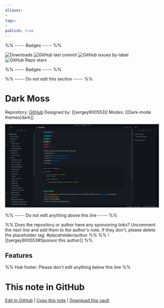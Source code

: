 ```yaml
---
aliases:
- 
tags: 
- 
publish: true
---
```


%% ----- Badges ----- %%

![Downloads](https://img.shields.io/badge/downloads-12375-573E7A?style=for-the-badge&logo=)
![GitHub last commit](https://img.shields.io/github/last-commit/sergey900553/obsidian_githublike_theme?color=573E7A&label=last%20update&logo=github&style=for-the-badge)
![GitHub issues by-label](https://img.shields.io/github/issues/sergey900553/obsidian_githublike_theme/help%20wanted?color=573E7A&logo=github&style=for-the-badge) 
![GitHub Repo stars](https://img.shields.io/github/stars/sergey900553/obsidian_githublike_theme?color=573E7A&logo=github&style=for-the-badge)

%% ----- Badges ----- %%

%% ----- Do not edit this section ----- %%

# Dark Moss

Repository: [GitHub](https://github.com/sergey900553/obsidian_githublike_theme)
Designed by: [[sergey900553]]
Modes: [[Dark-mode themes|dark]]



![screenshot](https://github.com/sergey900553/obsidian_githublike_theme/raw/main/screenshot.png)

%% ----- Do not edit anything above this line ----- %% 

%% Does the repository or author have any sponsoring links? Uncomment the next line and add them to the author's note. If they don't, please delete the placeholder tag: #placeholder/author %%
%% ![[sergey900553#Sponsor this author]] %%


## Features



%% Hub footer: Please don't edit anything below this line %%

# This note in GitHub

<span class="git-footer">[Edit In GitHub](https://github.dev/obsidian-community/obsidian-hub/blob/main/02%20-%20Community%20Expansions/02.05%20All%20Community%20Expansions/Themes/Dark%20Moss.md "git-hub-edit-note") | [Copy this note](https://raw.githubusercontent.com/obsidian-community/obsidian-hub/main/02%20-%20Community%20Expansions/02.05%20All%20Community%20Expansions/Themes/Dark%20Moss.md "git-hub-copy-note") | [Download this vault](https://github.com/obsidian-community/obsidian-hub/archive/refs/heads/main.zip "git-hub-download-vault") </span>
